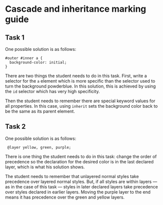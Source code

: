 # Cascade and inheritance marking guide

## Task 1

One possible solution is as follows:

```
#outer #inner a {
  background-color: initial;
}
```

There are two things the student needs to do in this task. First, write a selector for the `a` element which is more specific than the selector used to turn the background powderblue. In this solution, this is achieved by using the `id` selector which has very high specificity.  

Then the student needs to remember there are special keyword values for all properties. In this case, using `inherit` sets the background color back to be the same as its parent element.

## Task 2

One possible solution is as follows:

```
 @layer yellow, green, purple;
```

There is one thing the student needs to do in this task: change the order of precedence so the declaration for the desired color is in the last declared layer, which is what his solution shows.

The student needs to remember that unlayered normal styles take precedence over layered normal styles. But, if all styles are within layers — as in the case of this task — styles in later declared layers take precedence over styles declared in earlier layers. Moving the purple layer to the end means it has precedence over the green and yellow layers.